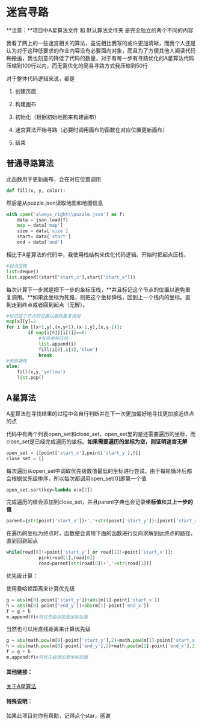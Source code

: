 # 迷宫寻路

**注意：**项目中A星算法文件 和 默认算法文件夹 是完全独立的两个不同的内容

我看了网上的一些迷宫相关的算法，虽说相比我写的或许更加清晰，而我个人还是认为对于这种低要求的作业内容没有必要面向对象，而且为了方便其他人阅读代码~~和搬运~~，我也刻意的降低了代码的数量，对于有每一步有寻路优化的A星算法代码压缩到100行以内，而无需优化的简易寻路方式我压缩到50行

对于整体代码逻辑来说，都是

1. 创建页面

2. 构建画布

3. 初始化（根据初始地图来构建画布）

4. 迷宫算法开始寻路（必要时调用画布的函数在对应位置更新画布）

5. 结束

## 普通寻路算法

此函数用于更新画布，会在对应位置调用

```python
def fill(x, y, color):
```

然后是从puzzle.json读取地图和地图信息

```python
with open('always_right\\puzzle.json') as f:
    data = json.load(f)
    map = data['map']
    size = data['size']
    start= data['start']
    end = data['end']
```

相比于A星算法的代码中，我使用栈结构来优化代码逻辑。开始时把起点压栈，

```python
#起点压栈
list=deque()
list.append((start["start_x"],start["start_x"]))
```

每次计算下一步就是把下一步的坐标压栈，**并且标记这个节点的位置以避免重复调用。**如果此坐标为死路，则把这个坐标弹栈，回到上一个栈内的坐标。直到走到终点或者回到起点（无解）。

```python
#标记这个节点的位置以避免重复调用
map[x][y]=2
for i in [(x+1,y),(x,y+1),(x-1,y),(x,y-1)]:
        if map[i[0]][i[1]]==0:
            #有效坐标压栈
            list.append(i)
            fill(i[0],i[1],'blue')
            break
#死路弹栈
else:
    fill(x,y,'yellow')
    list.pop()
```




## A星算法

A星算法在寻找结果的过程中会自行判断并在下一次更加偏好地寻找更加接近终点的点

代码中有两个列表open_set和close_set，open_set里的是还需要遍历的坐标，而close_set是已经完成遍历的坐标。**如果需要遍历的坐标为空，则证明迷宫无解**

```python
open_set = [[point['start_x'],point['start_y'],0]]
close_set = []
```

每次遍历从open_set中调取优先级数值最低的坐标进行尝试，由于每轮循环后都会根据优先级排序，所以每次都调用open_set[0]即第一个值

```python
open_set.sort(key=lambda x:x[2])
```

完成遍历的值会添加到close_set，并且parent字典也会记录**坐标值**和其**上一步的值**

```python
parent={str(point['start_x'])+','+str(point['start_y']):[point['start_x'],point['start_y']]}
```

在遍历的坐标为终点时，函数便会调用下面的函数进行反向求解到达终点的路径，直到回到起点

```python
while(road[0]!=point['start_y'] or road[1]!=point['start_x']):
            pink(road[1],road[0])
            road=parent[str(road[0])+','+str(road[1])]
```

优先级计算：

使用曼哈顿距离来计算优先级

```python
g = abs(m[0]-point['start_y'])+abs(m[1]-point['start_x'])
h = abs(m[0]-point['end_y'])+abs(m[1]-point['end_x'])
f = g + h
m.append(f)#将优先级添加至坐标后面
```

当然也可以用直线距离来计算优先级


```python
g = abs(math.pow(m[0]-point['start_y'],2)+math.pow(m[1]-point['start_x'],2))
h = abs(math.pow(m[0]-point['end_y'],2)+math.pow(m[1]-point['end_x'],2))
f = g + h
m.append(f)#将优先级添加至坐标后面
```
#### 其他链接：

[关于A星算法](https://zhuanlan.zhihu.com/p/54510444#:~:text=*%20%E5%88%9D%E5%A7%8B%E5%8C%96open_set%E5%92%8C,m%E5%8A%A0%E5%85%A5open_set%E4%B8%AD)	

#### 特殊说明：

如果此项目对你有帮助，记得点个star，感谢